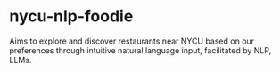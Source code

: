 # nycu-nlp-foodie
Aims to explore and discover restaurants near NYCU based on our preferences through intuitive natural language input, facilitated by NLP, LLMs.
